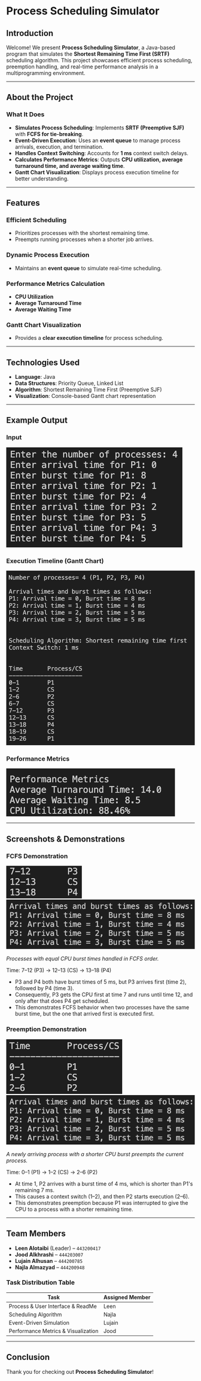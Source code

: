 # **Process Scheduling Simulator**  

## **Introduction**  
Welcome! We present **Process Scheduling Simulator**, a Java-based program that simulates the **Shortest Remaining Time First (SRTF)** scheduling algorithm. This project showcases efficient process scheduling, preemption handling, and real-time performance analysis in a multiprogramming environment.  

---

## **About the Project**  

### **What It Does**  
- **Simulates Process Scheduling**: Implements **SRTF (Preemptive SJF)** with **FCFS for tie-breaking**.  
- **Event-Driven Execution**: Uses an **event queue** to manage process arrivals, execution, and termination.
- **Handles Context Switching**: Accounts for **1 ms** context switch delays.  
- **Calculates Performance Metrics**: Outputs **CPU utilization, average turnaround time, and average waiting time**.  
- **Gantt Chart Visualization**: Displays process execution timeline for better understanding.  

---

## **Features**  

### **Efficient Scheduling**  
- Prioritizes processes with the shortest remaining time.  
- Preempts running processes when a shorter job arrives.  

### **Dynamic Process Execution**  
- Maintains an **event queue** to simulate real-time scheduling.  

### **Performance Metrics Calculation**  
- **CPU Utilization**  
- **Average Turnaround Time**  
- **Average Waiting Time**  

### **Gantt Chart Visualization**  
- Provides a **clear execution timeline** for process scheduling.  

---

## **Technologies Used**  

- **Language**: Java  
- **Data Structures**: Priority Queue, Linked List  
- **Algorithm**: Shortest Remaining Time First (Preemptive SJF)  
- **Visualization**: Console-based Gantt chart representation  

---

## **Example Output**  

### **Input**  
![Input](Screenshots/input.png)

### **Execution Timeline (Gantt Chart)**  
![Execution Timeline (Gantt Chart)](Screenshots/ExecutionTimeline.png)

### **Performance Metrics**  
![Performance Metrics](Screenshots/PerformanceMetrics.png)

---

## **Screenshots & Demonstrations**  
### **FCFS Demonstration**  
![FCFS Screenshot](Screenshots/FCFSDemonstration.png)
![Arrival Time Screenshot](Screenshots/ArrivalTime.png)

*Processes with equal CPU burst times handled in FCFS order.*

Time: 7–12 (P3) → 12–13 (CS) → 13–18 (P4)
- P3 and P4 both have burst times of 5 ms, but P3 arrives first (time 2), followed by P4 (time 3).
- Consequently, P3 gets the CPU first at time 7 and runs until time 12, and only after that does P4 get scheduled.
- This demonstrates FCFS behavior when two processes have the same burst time, but the one that arrived first is executed first.

### **Preemption Demonstration**  
![Preemption Screenshot](Screenshots/PreemptionDemonstration.png)  
![Arrival Time Screenshot](Screenshots/ArrivalTime.png)

*A newly arriving process with a shorter CPU burst preempts the current process.*

Time: 0–1 (P1) → 1–2 (CS) → 2–6 (P2)
- At time 1, P2 arrives with a burst time of 4 ms, which is shorter than P1's remaining 7 ms.
- This causes a context switch (1–2), and then P2 starts execution (2–6).
- This demonstrates preemption because P1 was interrupted to give the CPU to a process with a shorter remaining time.

---

## **Team Members**  

- **Leen Alotaibi** (Leader) – `443200417`
- **Jood Alkhrashi** – `444203007`
- **Lujain Alhusan** – `444200785`  
- **Najla Almazyad** – `444200948`  

### **Task Distribution Table**  
| Task | Assigned Member |
|------|----------------|
| Process & User Interface & ReadMe | Leen |
| Scheduling Algorithm | Najla |
| Event-Driven Simulation | Lujain |
| Performance Metrics & Visualization | Jood |

---

## **Conclusion**  
Thank you for checking out **Process Scheduling Simulator**!
